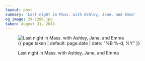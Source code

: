 ```yaml
---
layout: post
summary: 'Last night in Mass. with Ashley, Jane, and Emma'
og_image: 29-1280.jpg
taken: August 31, 2013
---
```


<figure class="post">
<img alt="Last night in Mass. with Ashley, Jane, and Emma" sizes="(min-width: 700px) 50vw, calc(100vw - 2rem)" src="{{ site.assets_url }}/29-640.jpg" srcset="{{ site.assets_url }}/29-1280.jpg 1280w, {{ site.assets_url }}/29-960.jpg 960w, {{ site.assets_url }}/29-640.jpg 640w, {{ site.assets_url }}/29-320.jpg 320w"/>
<figcaption>
<time>{{ page.taken | default: page.date | date: "%B %-d, %Y" }}</time>
<p>Last night in Mass. with Ashley, Jane, and Emma</p>
</figcaption>
</figure>
